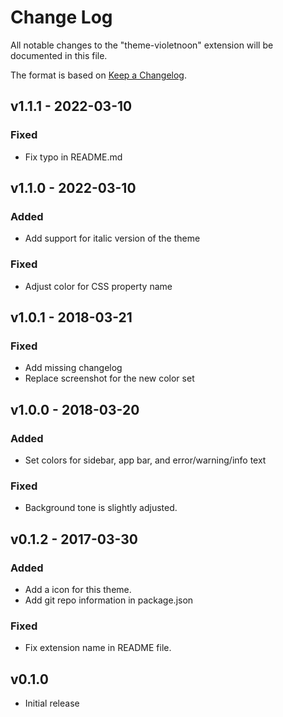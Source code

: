 # Change Log

All notable changes to the "theme-violetnoon" extension will be documented in this file.

The format is based on [Keep a Changelog](http://keepachangelog.com/).

## v1.1.1 - 2022-03-10

### Fixed

- Fix typo in README.md

## v1.1.0 - 2022-03-10

### Added

- Add support for italic version of the theme

### Fixed

- Adjust color for CSS property name

## v1.0.1 - 2018-03-21

### Fixed

- Add missing changelog
- Replace screenshot for the new color set

## v1.0.0 - 2018-03-20

### Added

- Set colors for sidebar, app bar, and error/warning/info text

### Fixed

- Background tone is slightly adjusted.

## v0.1.2 - 2017-03-30

### Added

- Add a icon for this theme.
- Add git repo information in package.json

### Fixed

- Fix extension name in README file.

## v0.1.0

- Initial release

